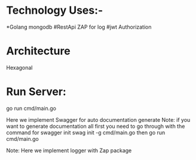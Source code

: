 # Technology Uses:-
  *Golang
  mongodb
  #RestApi
  ZAP for log
  #jwt Authorization
# Architecture
  Hexagonal

# Run Server:
 go run cmd/main.go

Here we implement Swagger for auto documentation generate
 Note: if you want to generate documentation all first you need to go through with the command for swagger init
 swag init -g cmd/main.go
then
 go run cmd/main.go

Note: Here we implement logger with Zap package
